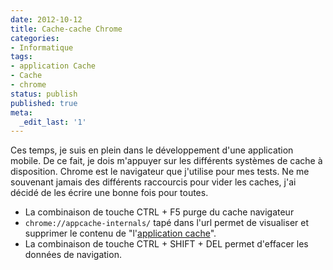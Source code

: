 ```yaml
---
date: 2012-10-12
title: Cache-cache Chrome
categories:
- Informatique
tags:
- application Cache
- Cache
- chrome
status: publish
published: true
meta:
  _edit_last: '1'
---
```

Ces temps, je suis en plein dans le développement d'une application mobile. De ce fait, je dois m'appuyer sur les différents systèmes de cache à disposition. Chrome est le navigateur que j'utilise pour mes tests. Ne me souvenant jamais des différents raccourcis pour vider les caches, j'ai décidé de les écrire une bonne fois pour toutes.
<ul>
	<li>La combinaison de touche CTRL + F5 purge du cache navigateur</li>
	<li><code>chrome://appcache-internals/</code> tapé dans l'url permet de visualiser et supprimer le contenu de "l'<a href="https://www.html5rocks.com/en/tutorials/appcache/beginner/">application cache</a>".</li>
	<li>La combinaison de touche CTRL + SHIFT + DEL permet d'effacer les données de navigation.</li>
</ul>
